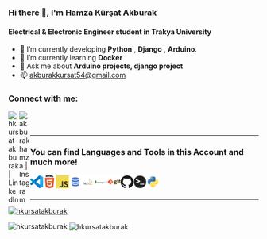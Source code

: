 

<!--
**hkursatakburak/hkursatakburak** is a ✨ _special_ ✨ repository because its `README.md` (this file) appears on your GitHub profile.

Here are some ideas to get you started:

- 🔭 I’m currently working on ...
- 🌱 I’m currently learning ...
- 👯 I’m looking to collaborate on ...
- 🤔 I’m looking for help with ...
- 💬 Ask me about ...
- 📫 How to reach me: ...
- 😄 Pronouns: ...
- ⚡ Fun fact: ...
-->

### Hi there 👋, I'm Hamza Kürşat Akburak
#### Electrical & Electronic Engineer student in Trakya University

- 🔭  I’m currently developing **Python** , **Django** , **Arduino**.
- 🌱  I’m currently learning **Docker**
- 💬  Ask me about **Arduino projects, django project**
- 📫  akburakkursat54@gmail.com
  
### Connect with me:

[<img align="left" alt="hkursat-akburak | LinkedIn" width="22px" src="https://cdn.jsdelivr.net/npm/simple-icons@v3/icons/linkedin.svg" />](https://www.linkedin.com/in/hkursat-akburak/)
[<img align="left" alt="akburakhamza | Instagram" width="22px" src="https://cdn.jsdelivr.net/npm/simple-icons@v3/icons/instagram.svg" />](https://www.instagram.com/akburakhamza/)
<br />
<br />

---

### You can find Languages and Tools in this Account and much more!

<img align="left" alt="Visual Studio Code" width="26px" src="https://raw.githubusercontent.com/github/explore/80688e429a7d4ef2fca1e82350fe8e3517d3494d/topics/visual-studio-code/visual-studio-code.png" />
<img align="left" alt="HTML5" width="26px" src="https://raw.githubusercontent.com/github/explore/80688e429a7d4ef2fca1e82350fe8e3517d3494d/topics/html/html.png" />
<img align="left" alt="JavaScript" width="26px" src="https://raw.githubusercontent.com/github/explore/80688e429a7d4ef2fca1e82350fe8e3517d3494d/topics/javascript/javascript.png" />
<img align="left" alt="SQL" width="26px" src="https://raw.githubusercontent.com/github/explore/80688e429a7d4ef2fca1e82350fe8e3517d3494d/topics/sql/sql.png" />
<img align="left" alt="MySQL" width="26px" src="https://raw.githubusercontent.com/github/explore/80688e429a7d4ef2fca1e82350fe8e3517d3494d/topics/mysql/mysql.png" />
<img align="left" alt="MongoDB" width="26px" src="https://raw.githubusercontent.com/github/explore/80688e429a7d4ef2fca1e82350fe8e3517d3494d/topics/mongodb/mongodb.png" />
<img align="left" alt="Git" width="26px" src="https://raw.githubusercontent.com/github/explore/80688e429a7d4ef2fca1e82350fe8e3517d3494d/topics/git/git.png" />
<img align="left" alt="GitHub" width="26px" src="https://raw.githubusercontent.com/github/explore/78df643247d429f6cc873026c0622819ad797942/topics/github/github.png" />
<img align="left" alt="Terminal" width="26px" src="https://raw.githubusercontent.com/github/explore/80688e429a7d4ef2fca1e82350fe8e3517d3494d/topics/terminal/terminal.png" />
<img align="left" alt="Python" width="26px" src="https://raw.githubusercontent.com/devicons/devicon/master/icons/python/python-original.svg" />
<br />
<br />

---
<p style="width:100%"><a href="https://github.com/ryo-ma/github-profile-trophy"><img src="https://github-profile-trophy.vercel.app/?username=hkursatakburak" alt="hkursatakburak" /></a></p>
<p><img align="left" src="https://github-readme-stats.vercel.app/api/top-langs?username=hkursatakburak&show_icons=true&locale=en&layout=compact" alt="hkursatakburak" /></p>
<p>&nbsp;<img align="center" src="https://github-readme-stats.vercel.app/api?username=hkursatakburak&show_icons=true&locale=en" alt="hkursatakburak" width="50%" /></p><br />
<br />
	
